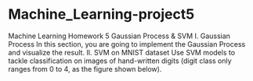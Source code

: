 # Machine_Learning-project5
Machine Learning Homework 5 Gaussian Process &amp; SVM I. Gaussian Process In this section, you are going to implement the Gaussian Process and visualize the result. II. SVM on MNIST dataset Use SVM models to tackle classification on images of hand-written digits (digit class only ranges from 0 to 4, as the figure shown below).
